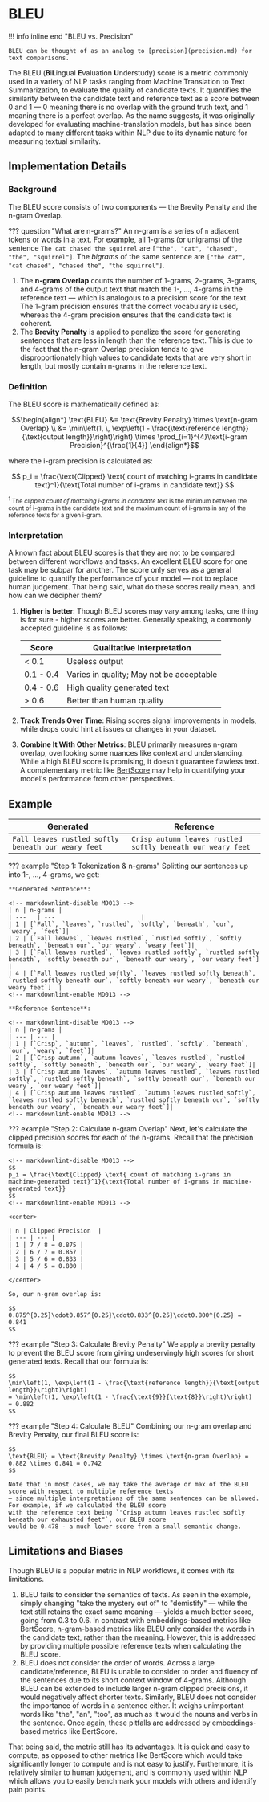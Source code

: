 # BLEU

!!! info inline end "BLEU vs. Precision"

    BLEU can be thought of as an analog to [precision](precision.md) for text comparisons.

The BLEU (**B**i**L**ingual **E**valuation **U**nderstudy) score is a metric commonly used in a variety of NLP tasks
ranging from Machine Translation to Text Summarization, to evaluate the quality of candidate texts. It quantifies the
similarity between the candidate text and reference text as a score between 0 and 1 — 0 meaning there is no overlap with
the ground truth text, and 1 meaning there is a perfect overlap. As the name suggests, it was originally developed for
evaluating machine-translation models, but has since been adapted to many different tasks within NLP due to its dynamic
nature for measuring textual similarity.

## Implementation Details

### Background

The BLEU score consists of two components — the Brevity Penalty and the n-gram Overlap.

??? question "What are n-grams?"
    An n-gram is a series of `n` adjacent tokens or words in a text.
    For example, all 1-grams (or unigrams) of the sentence
    `The cat chased the squirrel` are `["the", "cat", "chased", "the", "squirrel"]`.
    The *bigrams* of the same sentence are `["the cat", "cat chased", "chased the", "the squirrel"]`.

1. The **n-gram Overlap** counts the number of 1-grams, 2-grams, 3-grams, and 4-grams of the output text that match the
1-, ..., 4-grams in the reference text — which is analogous to a precision score for the text. The 1-gram precision
ensures that the correct vocabulary is used, whereas the 4-gram precision ensures that the candidate text is coherent.
2. The **Brevity Penalty** is applied to penalize the score for generating sentences that are less in length than the
reference text. This is due to the fact that the n-gram Overlap precision tends to give disproportionately high values
to candidate texts that are very short in length, but mostly contain n-grams in the reference text.

### Definition

The BLEU score is mathematically defined as:

<!-- markdownlint-disable MD013 -->
$$\begin{align*} \text{BLEU} &= \text{Brevity Penalty} \times \text{n-gram Overlap} \\
&= \min\left(1, \, \exp\left(1 - \frac{\text{reference length}}{\text{output length}}\right)\right) \times \prod_{i=1}^{4}\text{i-gram Precision}^{\frac{1}{4}}
\end{align*}$$
<!-- markdownlint-enable MD013 -->

where the i-gram precision is calculated as:

<!-- markdownlint-disable MD013 -->
$$
p_i = \frac{\text{Clipped} \text{ count of matching i-grams in candidate text}^1}{\text{Total number of i-grams in candidate text}}
$$
<!-- markdownlint-enable MD013 -->

<div class="footnote-content">
    <p style="font-size: smaller;">
        <sup>1</sup> The <i>clipped count of matching i-grams in candidate text</i> is the minimum between the count of
        i-grams in the candidate text and the maximum count of i-grams in any of the reference texts for a given i-gram.
    </p>
</div>

### Interpretation
A known fact about BLEU scores is that they are not to be compared between different workflows and tasks. An excellent
BLEU score for one task may be subpar for another. The score only serves as a general guideline to quantify the
performance of your model — not to replace human judgement. That being said, what do these scores really mean, and how
can we decipher them?

1. **Higher is better**: Though BLEU scores may vary among tasks, one thing is for sure - higher scores are better.
Generally speaking, a commonly accepted guideline is as follows: <br>

    | Score | Qualitative Interpretation |
    | ---   | ---                        |
    | < 0.1 | Useless output             |
    | 0.1 - 0.4 | Varies in quality; May not be acceptable |
    | 0.4 - 0.6 | High quality generated text |
    | > 0.6 | Better than human quality  |

2. **Track Trends Over Time**: Rising scores signal improvements in models, while drops could hint at issues or changes
in your dataset.

3. **Combine It With Other Metrics**: BLEU primarily measures n-gram overlap, overlooking some nuances like context and
understanding. While a high BLEU score is promising, it doesn't guarantee flawless text. A complementary metric like
[BertScore](bertscore.md) may help in quantifying your model's performance from other perspectives.

## Example

| Generated | Reference |
| --- | --- |
| `Fall leaves rustled softly beneath our weary feet` | `Crisp autumn leaves rustled softly beneath our weary feet` |

??? example "Step 1: Tokenization & n-grams"
    Splitting our sentences up into 1-, ..., 4-grams, we get:

    **Generated Sentence**:

    <!-- markdownlint-disable MD013 -->
    | n | n-grams |
    | ---   | ---                        |
    | 1 | [`Fall`, `leaves`, `rustled`, `softly`, `beneath`, `our`, `weary`, `feet`]|
    | 2 | [`Fall leaves`, `leaves rustled`, `rustled softly`, `softly beneath`, `beneath our`, `our weary`, `weary feet`]|
    | 3 | [`Fall leaves rustled`, `leaves rustled softly`, `rustled softly beneath`, `softly beneath our`, `beneath our weary`, `our weary feet`] |
    | 4 | [`Fall leaves rustled softly`, `leaves rustled softly beneath`, `rustled softly beneath our`, `softly beneath our weary`, `beneath our weary feet`]  |
    <!-- markdownlint-enable MD013 -->

    **Reference Sentence**:

    <!-- markdownlint-disable MD013 -->
    | n | n-grams |
    | --- | --- |
    | 1 | [`Crisp`, `autumn`, `leaves`, `rustled`, `softly`, `beneath`, `our`, `weary`, `feet`]|
    | 2 | [`Crisp autumn`, `autumn leaves`, `leaves rustled`, `rustled softly`, `softly beneath`, `beneath our`, `our weary`, `weary feet`]|
    | 3 | [`Crisp autumn leaves`, `autumn leaves rustled`, `leaves rustled softly`, `rustled softly beneath`, `softly beneath our`, `beneath our weary`, `our weary feet`]|
    | 4 | [`Crisp autumn leaves rustled`, `autumn leaves rustled softly`, `leaves rustled softly beneath`, `rustled softly beneath our`, `softly beneath our weary`, `beneath our weary feet`]|
    <!-- markdownlint-enable MD013 -->

??? example "Step 2: Calculate n-gram Overlap"
    Next, let's calculate the clipped precision scores for each of the n-grams. Recall that the precision formula is:

    <!-- markdownlint-disable MD013 -->
    $$
    p_i = \frac{\text{Clipped} \text{ count of matching i-grams in machine-generated text}^1}{\text{Total number of i-grams in machine-generated text}}
    $$
    <!-- markdownlint-enable MD013 -->

    <center>

    | n | Clipped Precision  |
    | --- | --- |
    | 1 | 7 / 8 = 0.875 |
    | 2 | 6 / 7 = 0.857 |
    | 3 | 5 / 6 = 0.833 |
    | 4 | 4 / 5 = 0.800 |

    </center>

    So, our n-gram overlap is:

    $$
    0.875^{0.25}\cdot0.857^{0.25}\cdot0.833^{0.25}\cdot0.800^{0.25} = 0.841
    $$

??? example "Step 3: Calculate Brevity Penalty"
    We apply a brevity penalty to prevent the BLEU score from giving undeservingly high scores for short generated
    texts. Recall that our formula is:

    $$
    \min\left(1, \exp\left(1 - \frac{\text{reference length}}{\text{output length}}\right)\right)
    = \min\left(1, \exp\left(1 - \frac{\text{9}}{\text{8}}\right)\right)
    = 0.882
    $$

??? example "Step 4: Calculate BLEU"
    Combining our n-gram overlap and Brevity Penalty, our final BLEU score is:

    $$
    \text{BLEU} = \text{Brevity Penalty} \times \text{n-gram Overlap} = 0.882 \times 0.841 = 0.742
    $$

    Note that in most cases, we may take the average or max of the BLEU score with respect to multiple reference texts
    — since multiple interpretations of the same sentences can be allowed. For example, if we calculated the BLEU score
    with the reference text being `"Crisp autumn leaves rustled softly beneath our exhausted feet"`, our BLEU score
    would be 0.478 - a much lower score from a small semantic change.

## Limitations and Biases
Though BLEU is a popular metric in NLP workflows, it comes with its limitations.

1. BLEU fails to consider the semantics of texts. As seen in the example, simply changing "take the mystery out of" to
"demistify" — while the text still retains the exact same meaning — yields a much better score, going from 0.3 to 0.6.
In contrast with embeddings-based metrics like BertScore, n-gram-based metrics like BLEU only consider the words in the
candidate text, rather than the meaning. However, this is addressed by providing multiple possible reference texts when
calculating the BLEU score.
2. BLEU does not consider the order of words. Across a large candidate/reference, BLEU is unable to consider to order
and fluency of the sentences due to its short context window of 4-grams. Although BLEU can be extended to include larger
n-gram clipped precisions, it would negatively affect shorter texts. Similarly, BLEU does not consider the importance of
words in a sentence either. It weighs unimportant words like "the", "an", "too", as much as it would the nouns and verbs
in the sentence. Once again, these pitfalls are addressed by embeddings-based metrics like BertScore.

That being said, the metric still has its advantages. It is quick and easy to compute, as opposed to other metrics like
BertScore which would take significantly longer to compute and is not easy to justify. Furthermore, it is relatively
similar to human judgement, and is commonly used within NLP which allows you to easily benchmark your models with others
and identify pain points.
